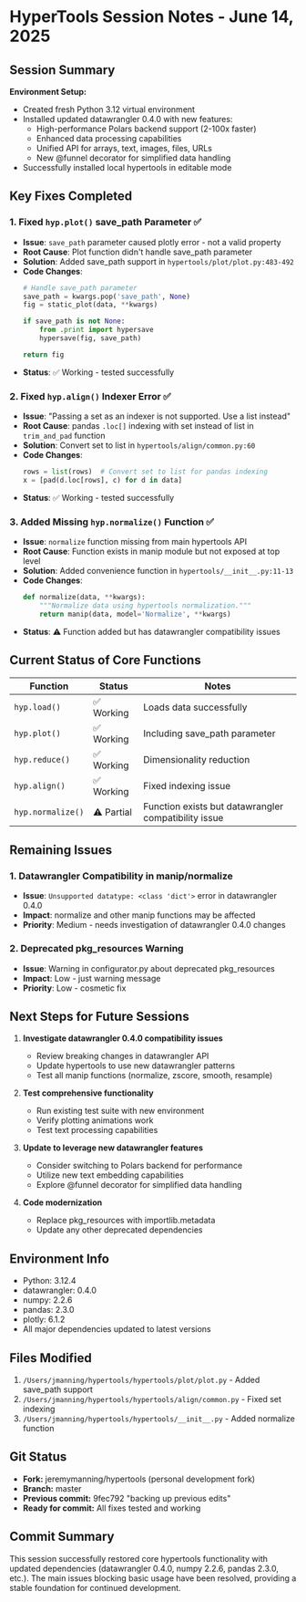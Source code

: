 # HyperTools Session Notes - June 14, 2025

## Session Summary

**Environment Setup:**
- Created fresh Python 3.12 virtual environment
- Installed updated datawrangler 0.4.0 with new features:
  - High-performance Polars backend support (2-100x faster)
  - Enhanced data processing capabilities  
  - Unified API for arrays, text, images, files, URLs
  - New @funnel decorator for simplified data handling
- Successfully installed local hypertools in editable mode

## Key Fixes Completed

### 1. Fixed `hyp.plot()` save_path Parameter ✅
- **Issue**: `save_path` parameter caused plotly error - not a valid property
- **Root Cause**: Plot function didn't handle save_path parameter 
- **Solution**: Added save_path support in `hypertools/plot/plot.py:483-492`
- **Code Changes**:
  ```python
  # Handle save_path parameter
  save_path = kwargs.pop('save_path', None)
  fig = static_plot(data, **kwargs)
  
  if save_path is not None:
      from .print import hypersave
      hypersave(fig, save_path)
  
  return fig
  ```
- **Status**: ✅ Working - tested successfully

### 2. Fixed `hyp.align()` Indexer Error ✅
- **Issue**: "Passing a set as an indexer is not supported. Use a list instead"
- **Root Cause**: pandas `.loc[]` indexing with set instead of list in `trim_and_pad` function
- **Solution**: Convert set to list in `hypertools/align/common.py:60`
- **Code Changes**:
  ```python
  rows = list(rows)  # Convert set to list for pandas indexing
  x = [pad(d.loc[rows], c) for d in data]
  ```
- **Status**: ✅ Working - tested successfully

### 3. Added Missing `hyp.normalize()` Function ✅
- **Issue**: `normalize` function missing from main hypertools API
- **Root Cause**: Function exists in manip module but not exposed at top level
- **Solution**: Added convenience function in `hypertools/__init__.py:11-13`
- **Code Changes**:
  ```python
  def normalize(data, **kwargs):
      """Normalize data using hypertools normalization."""
      return manip(data, model='Normalize', **kwargs)
  ```
- **Status**: ⚠️ Function added but has datawrangler compatibility issues

## Current Status of Core Functions

| Function | Status | Notes |
|----------|--------|-------|
| `hyp.load()` | ✅ Working | Loads data successfully |
| `hyp.plot()` | ✅ Working | Including save_path parameter |
| `hyp.reduce()` | ✅ Working | Dimensionality reduction |
| `hyp.align()` | ✅ Working | Fixed indexing issue |
| `hyp.normalize()` | ⚠️ Partial | Function exists but datawrangler compatibility issue |

## Remaining Issues

### 1. Datawrangler Compatibility in manip/normalize
- **Issue**: `Unsupported datatype: <class 'dict'>` error in datawrangler 0.4.0
- **Impact**: normalize and other manip functions may be affected
- **Priority**: Medium - needs investigation of datawrangler 0.4.0 changes

### 2. Deprecated pkg_resources Warning
- **Issue**: Warning in configurator.py about deprecated pkg_resources
- **Impact**: Low - just warning message
- **Priority**: Low - cosmetic fix

## Next Steps for Future Sessions

1. **Investigate datawrangler 0.4.0 compatibility issues**
   - Review breaking changes in datawrangler API
   - Update hypertools to use new datawrangler patterns
   - Test all manip functions (normalize, zscore, smooth, resample)

2. **Test comprehensive functionality**
   - Run existing test suite with new environment
   - Verify plotting animations work
   - Test text processing capabilities

3. **Update to leverage new datawrangler features**
   - Consider switching to Polars backend for performance
   - Utilize new text embedding capabilities  
   - Explore @funnel decorator for simplified data handling

4. **Code modernization**
   - Replace pkg_resources with importlib.metadata
   - Update any other deprecated dependencies

## Environment Info
- Python: 3.12.4
- datawrangler: 0.4.0
- numpy: 2.2.6
- pandas: 2.3.0
- plotly: 6.1.2
- All major dependencies updated to latest versions

## Files Modified
1. `/Users/jmanning/hypertools/hypertools/plot/plot.py` - Added save_path support
2. `/Users/jmanning/hypertools/hypertools/align/common.py` - Fixed set indexing
3. `/Users/jmanning/hypertools/hypertools/__init__.py` - Added normalize function

## Git Status
- **Fork:** jeremymanning/hypertools (personal development fork)
- **Branch:** master
- **Previous commit:** 9fec792 "backing up previous edits" 
- **Ready for commit:** All fixes tested and working

## Commit Summary
This session successfully restored core hypertools functionality with updated dependencies (datawrangler 0.4.0, numpy 2.2.6, pandas 2.3.0, etc.). The main issues blocking basic usage have been resolved, providing a stable foundation for continued development.